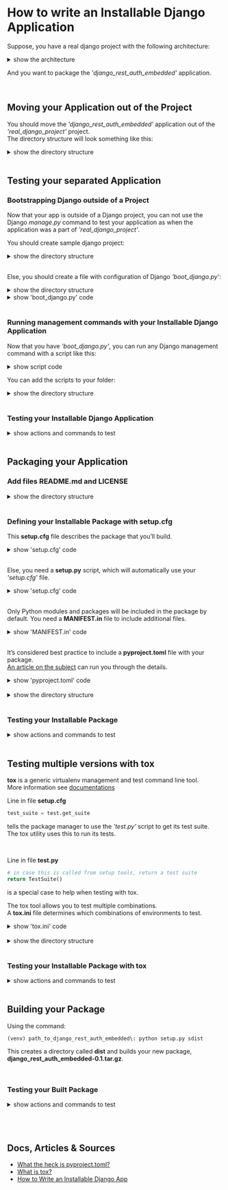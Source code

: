 # How to write an Installable Django Application  
Suppose, you have a real django project with the following architecture:  
<details>  
<summary>show the architecture</summary>  

```
real_django_project/
|
|__ django_rest_auth_embedded/
|   |__ serialisers/
|   |   |__ ...
|   |__ templates/
|   |   |__ ...
|   |__ tests/
|   |   |__ ...
|   |__ utils/
|   |   |__ ...
|   |__ views/
|   |   |__ ...
|   |
|   |__ __init__.py
|   |__ admin.py
|   |__ apps.py
|   |__ models.py
|   |__ settings.py
|   |__ urls.py
|
|__ real_django_project/
|   |__ __init__.py
|   |__ asgi.py
|   |__ settings.py
|   |__ urls.py
|   |__ wsgi.py
|
|__ requirements/
|   |__ ...
|
|__ .env
|__ .env.sample
|__ db.sqlite3
|__ manage.py
|__ requirements.txt
```
</details>  

And you want to package the *'django_rest_auth_embedded'* application.  

<br>  

## Moving your Application out of the Project  
You should move the *'django_rest_auth_embedded'* application out of the *'real_django_project'* project.  
The directory structure will look something like this:  
<details>  
<summary>show the directory structure</summary>  

```
django_rest_auth_embedded/
|
|__ django_rest_auth_embedded/
    |__ serialisers/
    |   |__ ...
    |__ templates/
    |   |__ ...
    |__ tests/
    |   |__ ...
    |__ utils/
    |   |__ ...
    |__ views/
    |   |__ ...
    |
    |__ __init__.py
    |__ admin.py
    |__ apps.py
    |__ models.py
    |__ settings.py
    |__ urls.py



real_django_project/
|
|__ real_django_project/
|   |__ __init__.py
|   |__ asgi.py
|   |__ settings.py
|   |__ urls.py
|   |__ wsgi.py
|
|__ requirements/
|   |__ ...
|
|__ .env
|__ .env.sample
|__ db.sqlite3
|__ manage.py
|__ requirements.txt
```
</details>  

<br>  


## Testing your separated Application  

### Bootstrapping Django outside of a Project  
Now that your app is outside of a Django project, you can not use the Django *manage.py* command to test your application as when the application was a part of *'real_django_project'*.  

You should create sample django project:  
<details>  
<summary>show the directory structure</summary>  

```
django_rest_auth_embedded/
|
|__ django_rest_auth_embedded/
|   |__ ...
|
|__ project_sample/
    |__ backend_django/
        |__ backend_django/
        |   |__ __init__.py
        |   |__ asgi.py
        |   |__ settings.py
        |   |__ urls.py
        |   |__ wsgi.py
        |
        |__ requirements/
        |   |__ ...
        |
        |__ .env
        |__ .env.sample
        |__ db.sqlite3
        |__ manage.py
        |__ requirements.txt
```
</details>  

<br>

Else, you should create a file with configuration of Django *'boot_django.py'*:  
<details>  
<summary>show the directory structure</summary>  

```
django_rest_auth_embedded/
|
|__ django_rest_auth_embedded/
|   |__ ...
|
|__ project_sample/
|   |__ ...
|
|__ boot_django.py
```
</details>  

<details>
<summary>show 'boot_django.py' code</summary>  

```python
# This file sets up and configures Django. It's used by scripts that need to
# execute as if running in a Django server.
import os
import django
from django.conf import settings


BASE_DIR = os.path.abspath(os.path.join(os.path.dirname(__file__), "django_rest_auth_embedded"))


def boot_django():
    settings.configure(
        BASE_DIR=BASE_DIR,
        DEBUG=True,
        ALLOWED_HOSTS=[
            '127.0.0.1',
            'localhost',
        ],
        INSTALLED_APPS=[
            'django.contrib.admin',
            'django.contrib.auth',
            'django.contrib.contenttypes',
            'django.contrib.sessions',
            'django.contrib.messages',
            'django.contrib.staticfiles',
            'rest_framework',
            'django_rest_auth_embedded',
        ],
        MIDDLEWARE=[
            'django.middleware.security.SecurityMiddleware',
            'django.contrib.sessions.middleware.SessionMiddleware',
            'django.middleware.common.CommonMiddleware',
            'django.middleware.csrf.CsrfViewMiddleware',
            'django.contrib.auth.middleware.AuthenticationMiddleware',
            'django.contrib.messages.middleware.MessageMiddleware',
            'django.middleware.clickjacking.XFrameOptionsMiddleware',
        ],
        ROOT_URLCONF='django_rest_auth_embedded.urls',
        TEMPLATES=[
            {
                'BACKEND': 'django.template.backends.django.DjangoTemplates',
                'DIRS': [
                    os.path.join(BASE_DIR, 'templates'),
                ]
                ,
                'APP_DIRS': True,
                'OPTIONS': {
                    'context_processors': [
                        'django.template.context_processors.debug',
                        'django.template.context_processors.request',
                        'django.contrib.auth.context_processors.auth',
                        'django.contrib.messages.context_processors.messages',
                    ],
                },
            },
        ],
        DATABASES={
            'default': {
                'ENGINE': 'django.db.backends.sqlite3',
                'NAME': os.path.join(BASE_DIR, 'db.sqlite3'),
            }
        },
        AUTH_USER_MODEL='django_rest_auth_embedded.User',
        AUTH_PASSWORD_VALIDATORS=[
            {
                'NAME': 'django.contrib.auth.password_validation.UserAttributeSimilarityValidator',
            },
            {
                'NAME': 'django.contrib.auth.password_validation.MinimumLengthValidator',
            },
            {
                'NAME': 'django.contrib.auth.password_validation.CommonPasswordValidator',
            },
            {
                'NAME': 'django.contrib.auth.password_validation.NumericPasswordValidator',
            },
        ],

        LANGUAGE_CODE='en-us',
        TIME_ZONE="UTC",
        USE_I18N=True,
        USE_L10N=True,
        USE_TZ=True,

        STATIC_URL='/static/',
        STATICFILES_DIRS=[
            os.path.join(BASE_DIR, 'static'),
            os.path.join(BASE_DIR),  # for swagger.json
            os.path.join(os.path.dirname(BASE_DIR)),  # for swagger.json
        ],
    )
    django.setup()
```
</details>  

<br>  

### Running management commands with your Installable Django Application
Now that you have *'boot_django.py'*, you can run any Django management command with a script like this:  
<details>
<summary>show script code</summary>  

```python
from django.core.management import call_command
from boot_django import boot_django

# call the django setup routine
boot_django()
call_command("makemigrations", "django_rest_auth_embedded")
```
</details>  

You can add the scripts to your folder:  
<details>  
<summary>show the directory structure</summary>  

```
django_rest_auth_embedded/
|
|__ django_rest_auth_embedded/
|   |__ ...
|
|__ project_sample/
|   |__ ...
|
|__ boot_django.py
|
|__ djangoshell.py
|__ makemigrations.py
|__ migrate.py
|__ runserver.py
|__ test.py
```
</details>  

<br>

### Testing your Installable Django Application  

<details>  
<summary>show actions and commands to test</summary>  

**Install virtualenv**  
```shell script
pip install virtualenv
```

Next, you must work from the root directory **backend_django**.

<br>

**Create a virtual environment**  
```shell script
path_to_django_rest_auth_embedded\project_sample\backend_django: virtualenv venv
```

<br>

**Activate the virtual environment**  
For Windows:
```shell script
path_to_django_rest_auth_embedded\project_sample\backend_django: venv\Scripts\activate.bat
```
For Linux:  
```shell script
path_to_django_rest_auth_embedded\project_sample\backend_django: source venv/bin/activate
```
After the command your command line will look like this:  
```shell script
(venv) path_to_django_rest_auth_embedded\project_sample\backend_django: $
```

<br>

**Deactivate the virtual environment**  
If you want to deactivate the virtual environment, you can use the command:  
```shell script
(venv) path_to_django_rest_auth_embedded\project_sample\backend_django: deactivate
```
*In general, you should skip this step.*  

<br>

**Choose the correct WORK_STAGE**  
Choose the correct work stage in the file **.env**:  
```python
WORK_STAGE = "test_before_packaging" 
```
You should choose only **one** stage!  
 
<br>

**Install requirements**  
Choose the correct file with requirements for the work stage in the file **requirements.txt**:  
```text
-r requirements/test_before_packaging.txt
```
You should choose only **one** file!  

Install all requirements:  
```shell script
(venv) path_to_django_rest_auth_embedded\project_sample\backend_django: pip install -r requirements.txt
```

<br>

Now, you can run tests, perform migrations and apply them, run server by calling appropriate scripts like this:  
```shell script
(venv) path_to_django_rest_auth_embedded\project_sample\backend_django: ..\..\test.py
``` 

</details>  

<br>

## Packaging your Application

### Add files README.md and LICENSE  
<details>  
<summary>show the directory structure</summary>  

```
django_rest_auth_embedded/
|
|__ django_rest_auth_embedded/
|   |__ ...
|
|__ project_sample/
|   |__ ...
|
|__ boot_django.py
|
|__ djangoshell.py
|__ makemigrations.py
|__ migrate.py
|__ runserver.py
|__ test.py
|
|__ README.md
|__ LICENSE
```
</details>  

<br>

### Defining your Installable Package with setup.cfg 
This **setup.cfg** file describes the package that you’ll build.  
<details>
<summary>show 'setup.cfg' code</summary>  

```python
[metadata]
name = django_rest_auth_embedded
version = 0.1
description = Packaged application to work with django embedded authentication.
long_description = file: README.md
url = https://github.com/Volkova-Natalia/django_rest_auth_embedded
author = Volkova Natalia
license = MIT
classifiers =
    Environment :: Web Environment
    Framework :: Django
    Framework :: Django :: 3.1.6
    Intended Audience :: Developers
    License :: OSI Approved :: MIT License
    Operating System :: OS Independent
    Programming Language :: Python
    Programming Language :: Python :: 3
    Programming Language :: Python :: 3 :: Only
    Programming Language :: Python :: 3.8
    Topic :: Software Development :: Libraries :: Application Frameworks
    Topic :: Software Development :: Libraries :: Python Modules

[options]
include_package_data = True
packages = find:
python_requires = >=3.8
install_requires =
    Django>=3.1.6
    djangorestframework>=3.12.2
test_suite = test.get_suite
```
</details>    

<br>

Else, you need a **setup.py** script, which will automatically use your *'setup.cfg'* file.  
<details>
<summary>show 'setup.cfg' code</summary>  

```python
if __name__ == "__main__":
    from setuptools import setup

    setup()
```
</details>  

<br>

Only Python modules and packages will be included in the package by default.
You need a **MANIFEST.in** file to include additional files.  
<details>
<summary>show 'MANIFEST.in' code</summary>  

```text
include LICENSE
include README.md
recursive-include django_rest_auth_embedded/static *
recursive-include django_rest_auth_embedded/templates *
```
</details> 

<br>

It’s considered best practice to include a **pyproject.toml** file with your package.  
<a href=https://snarky.ca/what-the-heck-is-pyproject-toml>An article on the subject</a> can run you through the details.  
<details>
<summary>show 'pyproject.toml' code</summary>  

```text
[build-system]
requires = ["setuptools >= 53.0.0", "wheel >= 0.36.2"]
build-backend = "setuptools.build_meta"
```
</details> 

<br>


<details>  
<summary>show the directory structure</summary>  

```
django_rest_auth_embedded/
|
|__ django_rest_auth_embedded/
|   |__ ...
|
|__ project_sample/
|   |__ ...
|
|__ boot_django.py
|
|__ djangoshell.py
|__ makemigrations.py
|__ migrate.py
|__ runserver.py
|__ test.py
|
|__ README.md
|__ LICENSE
|
|__ setup.cfg
|__ setup.py
|__ MANIFEST.in
|__ pyproject.toml
```
</details>  

<br>

### Testing your Installable Package  
<details>  
<summary>show actions and commands to test</summary>  

You should use new environment. If you have folder *'venv'* in *'path_to_django_rest_auth_embedded\project_sample\backend_django'*, delete it and create new:  

**Install virtualenv**  
```shell script
pip install virtualenv
```

Next, you must work from the root directory **backend_django**.

<br>

**Create a virtual environment**  
```shell script
path_to_django_rest_auth_embedded\project_sample\backend_django: virtualenv venv
```

<br>

**Activate the virtual environment**  
For Windows:
```shell script
path_to_django_rest_auth_embedded\project_sample\backend_django: venv\Scripts\activate.bat
```
For Linux:  
```shell script
path_to_django_rest_auth_embedded\project_sample\backend_django: source venv/bin/activate
```
After the command your command line will look like this:  
```shell script
(venv) path_to_django_rest_auth_embedded\project_sample\backend_django: $
```

<br>

**Deactivate the virtual environment**  
If you want to deactivate the virtual environment, you can use the command:  
```shell script
(venv) path_to_django_rest_auth_embedded\project_sample\backend_django: deactivate
```
*In general, you should skip this step.*  

<br>

**Choose the correct WORK_STAGE**  
Choose the correct work stage in the file **.env**:  
```python
WORK_STAGE = "test_after_packaging" 
```
You should choose only **one** stage!  
 
<br>

**Install requirements**  
Choose the correct file with requirements for the work stage in the file **requirements.txt**:  
```text
-r requirements/test_after_packaging.txt
```
You should choose only **one** file!  

Install all requirements:  
```shell script
(venv) path_to_django_rest_auth_embedded\project_sample\backend_django: pip install -r requirements.txt
```

<br>

**Add INSTALLED_APPS**  
Edit your **settings.py** file to include *'django_rest_auth_embedded'* in the **INSTALLED_APPS** listing:  
```python
INSTALLED_APPS = [
    ...
    'django_rest_auth_embedded',
]
``` 

<br>

**Define an user model**  
Specify a custom user model from the *'django_rest_auth_embedded'* application as the default user model for your project using the **AUTH_USER_MODEL** setting in your **settings.py**:  
```python
AUTH_USER_MODEL = 'django_rest_auth_embedded.User'
```

<br>

**Using the Django *manage.py* command**  
Now, you can make all as in usual django project.  
For example, you can run tests:  
```shell script
(venv) path_to_django_rest_auth_embedded\project_sample\backend_django: manage.py test
``` 

</details>  

<br>

## Testing multiple versions with tox  
**tox** is a generic virtualenv management and test command line tool.  
More information see <a href=https://tox.readthedocs.io/en/latest/>documentations</a>  

Line in file **setup.cfg**  
```python
test_suite = test.get_suite
```
tells the package manager to use the *'test.py'* script to get its test suite.  
The tox utility uses this to run its tests.  

<br>

Line in file **test.py**  
```python
# in case this is called from setup tools, return a test suite
return TestSuite()
```
is a special case to help when testing with tox. 

The tox tool allows you to test multiple combinations.  
A **tox.ini** file determines which combinations of environments to test.  
<details>
<summary>show 'tox.ini' code</summary>  

```ini
[tox]
envlist = py{38}-django220, py{38}-django300

[testenv]
deps =
    django220: Django>=2.2,<3
    django300: Django>=3
commands=
    python setup.py test
```
</details> 

<br>

<details>  
<summary>show the directory structure</summary>  

```
django_rest_auth_embedded/
|
|__ django_rest_auth_embedded/
|   |__ ...
|
|__ project_sample/
|   |__ ...
|
|__ boot_django.py
|
|__ djangoshell.py
|__ makemigrations.py
|__ migrate.py
|__ runserver.py
|__ test.py
|
|__ README.md
|__ LICENSE
|
|__ setup.cfg
|__ setup.py
|__ MANIFEST.in
|__ pyproject.toml
|
|__ tox.ini
```
</details>  

<br>

### Testing your Installable Package with tox  
<details>  
<summary>show actions and commands to test</summary>  

You should use new environment. If you have folder *'venv'* in *'path_to_django_rest_auth_embedded\project_sample\backend_django'*, delete it and create new:  

**Install virtualenv**  
```shell script
pip install virtualenv
```

Next, you must work from the root directory **backend_django**.

<br>

**Create a virtual environment**  
```shell script
path_to_django_rest_auth_embedded\project_sample\backend_django: virtualenv venv
```

<br>

**Activate the virtual environment**  
For Windows:
```shell script
path_to_django_rest_auth_embedded\project_sample\backend_django: venv\Scripts\activate.bat
```
For Linux:  
```shell script
path_to_django_rest_auth_embedded\project_sample\backend_django: source venv/bin/activate
```
After the command your command line will look like this:  
```shell script
(venv) path_to_django_rest_auth_embedded\project_sample\backend_django: $
```

<br>

**Deactivate the virtual environment**  
If you want to deactivate the virtual environment, you can use the command:  
```shell script
(venv) path_to_django_rest_auth_embedded\project_sample\backend_django: deactivate
```
*In general, you should skip this step.*  

<br>

**Choose the correct WORK_STAGE**  
Choose the correct work stage in the file **.env**:  
```python
WORK_STAGE = "test_after_packaging_with_tox" 
```
You should choose only **one** stage!  
 
<br>

**Install requirements**  
Choose the correct file with requirements for the work stage in the file **requirements.txt**:  
```text
-r requirements/test_after_packaging_with_tox.txt
```
You should choose only **one** file!  

Install all requirements:  
```shell script
(venv) path_to_django_rest_auth_embedded\project_sample\backend_django: pip install -r requirements.txt
```

<br>

**Run tox**  
Now, you can run multiple testing with tox:  
```shell script
(venv) path_to_django_rest_auth_embedded\project_sample\backend_django: tox
``` 

</details>  

<br>

## Building your Package  
Using the command:  
```shell script
(venv) path_to_django_rest_auth_embedded\: python setup.py sdist
```  
This creates a directory called **dist** and builds your new package, **django_rest_auth_embedded-0.1.tar.gz**.  

<br>

### Testing your Built Package  
<details>  
<summary>show actions and commands to test</summary>  

You should use new environment. If you have folder *'venv'* in *'path_to_django_rest_auth_embedded\project_sample\backend_django'*, delete it and create new:  

**Install virtualenv**  
```shell script
pip install virtualenv
```

Next, you must work from the root directory **backend_django**.

<br>

**Create a virtual environment**  
```shell script
path_to_django_rest_auth_embedded\project_sample\backend_django: virtualenv venv
```

<br>

**Activate the virtual environment**  
For Windows:
```shell script
path_to_django_rest_auth_embedded\project_sample\backend_django: venv\Scripts\activate.bat
```
For Linux:  
```shell script
path_to_django_rest_auth_embedded\project_sample\backend_django: source venv/bin/activate
```
After the command your command line will look like this:  
```shell script
(venv) path_to_django_rest_auth_embedded\project_sample\backend_django: $
```

<br>

**Deactivate the virtual environment**  
If you want to deactivate the virtual environment, you can use the command:  
```shell script
(venv) path_to_django_rest_auth_embedded\project_sample\backend_django: deactivate
```
*In general, you should skip this step.*  

<br>

**Choose the correct WORK_STAGE**  
Choose the correct work stage in the file **.env**:  
```python
WORK_STAGE = "work_after_building_local" 
```
Or, if you committed the source archive and want to work with it:  
```python
WORK_STAGE = "work_after_building_commit" 
```
You should choose only **one** stage!  
 
<br>

**Install requirements**  
Choose the correct file with requirements for the work stage in the file **requirements.txt**:  
```text
-r requirements/work_after_building_local.txt
```
Or, if you committed the source archive and want to work with it:  
```text
-r requirements/work_after_building_commit.txt
```
You should choose only **one** file!  

Install all requirements:  
```shell script
(venv) path_to_django_rest_auth_embedded\project_sample\backend_django: pip install -r requirements.txt
```

<br>

**Check INSTALLED_APPS**  
Make sure your **settings.py** file includes *'django_rest_auth_embedded'* in the **INSTALLED_APPS** listing:  
```python
INSTALLED_APPS = [
    ...
    'django_rest_auth_embedded',
]
``` 

<br>

**Check an user model**  
Make sure your default user model in **settings.py** file is a custom user model from the *'django_rest_auth_embedded'*:  
```python
AUTH_USER_MODEL = 'django_rest_auth_embedded.User'
```

<br>

**Using the Django *manage.py* command**  
Now, you can make all as in usual django project.  
For example, you can run tests:  
```shell script
(venv) path_to_django_rest_auth_embedded\project_sample\backend_django: manage.py test
``` 

</details>  

<br>










<br>

<br>

## Docs, Articles & Sources
* <a href=https://snarky.ca/what-the-heck-is-pyproject-toml>What the heck is pyproject.toml?</a>  
* <a href=https://tox.readthedocs.io/en/latest/>What is tox?</a>  
* <a href=https://realpython.com/installable-django-app/>How to Write an Installable Django App</a>  
